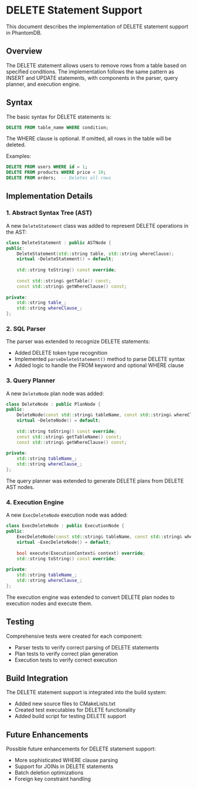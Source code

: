 # DELETE Statement Support

This document describes the implementation of DELETE statement support in PhantomDB.

## Overview

The DELETE statement allows users to remove rows from a table based on specified conditions. The implementation follows the same pattern as INSERT and UPDATE statements, with components in the parser, query planner, and execution engine.

## Syntax

The basic syntax for DELETE statements is:

```sql
DELETE FROM table_name WHERE condition;
```

The WHERE clause is optional. If omitted, all rows in the table will be deleted.

Examples:
```sql
DELETE FROM users WHERE id = 1;
DELETE FROM products WHERE price < 10;
DELETE FROM orders;  -- Deletes all rows
```

## Implementation Details

### 1. Abstract Syntax Tree (AST)

A new `DeleteStatement` class was added to represent DELETE operations in the AST:

```cpp
class DeleteStatement : public ASTNode {
public:
    DeleteStatement(std::string table, std::string whereClause);
    virtual ~DeleteStatement() = default;
    
    std::string toString() const override;
    
    const std::string& getTable() const;
    const std::string& getWhereClause() const;
    
private:
    std::string table_;
    std::string whereClause_;
};
```

### 2. SQL Parser

The parser was extended to recognize DELETE statements:
- Added DELETE token type recognition
- Implemented `parseDeleteStatement()` method to parse DELETE syntax
- Added logic to handle the FROM keyword and optional WHERE clause

### 3. Query Planner

A new `DeleteNode` plan node was added:

```cpp
class DeleteNode : public PlanNode {
public:
    DeleteNode(const std::string& tableName, const std::string& whereClause);
    virtual ~DeleteNode() = default;
    
    std::string toString() const override;
    const std::string& getTableName() const;
    const std::string& getWhereClause() const;
    
private:
    std::string tableName_;
    std::string whereClause_;
};
```

The query planner was extended to generate DELETE plans from DELETE AST nodes.

### 4. Execution Engine

A new `ExecDeleteNode` execution node was added:

```cpp
class ExecDeleteNode : public ExecutionNode {
public:
    ExecDeleteNode(const std::string& tableName, const std::string& whereClause);
    virtual ~ExecDeleteNode() = default;
    
    bool execute(ExecutionContext& context) override;
    std::string toString() const override;
    
private:
    std::string tableName_;
    std::string whereClause_;
};
```

The execution engine was extended to convert DELETE plan nodes to execution nodes and execute them.

## Testing

Comprehensive tests were created for each component:
- Parser tests to verify correct parsing of DELETE statements
- Plan tests to verify correct plan generation
- Execution tests to verify correct execution

## Build Integration

The DELETE statement support is integrated into the build system:
- Added new source files to CMakeLists.txt
- Created test executables for DELETE functionality
- Added build script for testing DELETE support

## Future Enhancements

Possible future enhancements for DELETE statement support:
- More sophisticated WHERE clause parsing
- Support for JOINs in DELETE statements
- Batch deletion optimizations
- Foreign key constraint handling